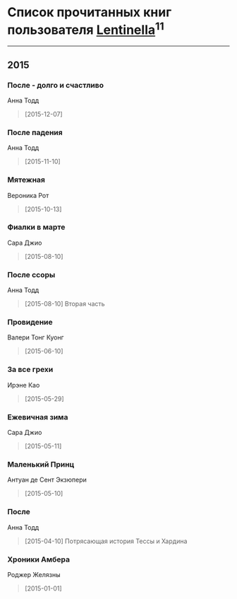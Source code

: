# Список прочитанных книг пользователя [Lentinella](http://twitter.com/Lentinella)<sup>11</sup>
---

## 2015

### После - долго и счастливо
Анна Тодд
> [2015-12-07] 


### После падения
Анна Тодд
> [2015-11-10] 


### Мятежная
Вероника Рот
> [2015-10-13] 


### Фиалки в марте
Сара Джио
> [2015-08-10] 


### После ссоры
Анна Тодд
> [2015-08-10] Вторая часть


### Провидение
Валери Тонг Куонг
> [2015-06-10] 


### За все грехи
Ирэне Као
> [2015-05-29] 


### Ежевичная зима
Сара Джио
> [2015-05-11] 


### Маленький Принц
Антуан де Сент Экзюпери
> [2015-05-10] 


### После
Анна Тодд
> [2015-04-10] Потрясающая история Тессы и Хардина


### Хроники Амбера
Роджер Желязны
> [2015-01-01] 



